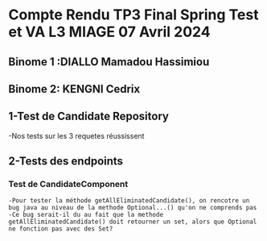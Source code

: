 # Compte Rendu TP3 Final Spring Test et VA L3 MIAGE 07 Avril 2024
## Binome 1 :DIALLO Mamadou Hassimiou
## Binome 2: KENGNI Cedrix


## 1-Test de Candidate Repository
  -Nos tests sur les 3 requetes réussissent

## 2-Tests des endpoints

### Test de CandidateComponent
    -Pour tester la méthode getAllEliminatedCandidate(), on rencotre un bug java au niveau de la methode Optional...() qu'on ne comprends pas
    -Ce bug serait-il du au fait que la methode getAllEliminatedCandidate() doit retourner un set, alors que Optional ne fonction pas avec des Set?